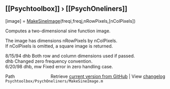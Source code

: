 ## [[Psychtoolbox]] &#8250; [[PsychOneliners]]

 [image] = [MakeSineImage](MakeSineImage)(freqi,freqj,nRowPixels,[nColPixels])  
  
 Computes a two-dimensional sine function image.  
  
 The image has dimensions nRowPixels by nColPixels.  
 If nColPixels is omitted, a square image is returned.  
  
 8/15/94        dhb     Both row and column dimensions used if passed.  
                dhb     Changed zero frequency convention.  
 6/20/98       dhb, mw Fixed error in zero handling case.  




<div class="code_header" style="text-align:right;">
  <span style="float:left;">Path&nbsp;&nbsp;</span> <span class="counter">Retrieve <a href=
  "https://raw.github.com/Psychtoolbox-3/Psychtoolbox-3/beta/Psychtoolbox/PsychOneliners/MakeSineImage.m">current version from GitHub</a> | View <a href=
  "https://github.com/Psychtoolbox-3/Psychtoolbox-3/commits/beta/Psychtoolbox/PsychOneliners/MakeSineImage.m">changelog</a></span>
</div>
<div class="code">
  <code>Psychtoolbox/PsychOneliners/MakeSineImage.m</code>
</div>

